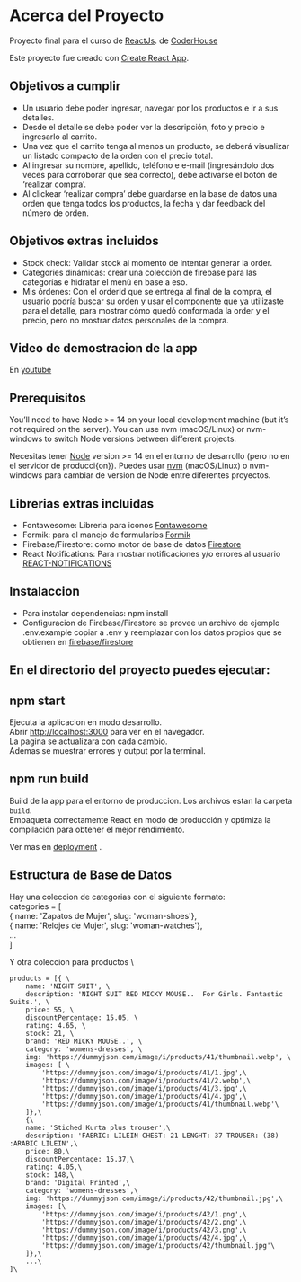 # Acerca del Proyecto

Proyecto final para el curso de [ReactJs](https://reactjs.org/). de [CoderHouse](https://www.coderhouse.es/online/reactjs)

Este proyecto fue creado con [Create React App](https://github.com/facebook/create-react-app).

## Objetivos a cumplir

- Un usuario debe poder ingresar, navegar por los productos e ir a sus detalles.
- Desde el detalle se debe poder ver la descripción, foto y precio e ingresarlo al
carrito.
- Una vez que el carrito tenga al menos un producto, se deberá visualizar un
listado compacto de la orden con el precio total.
- Al ingresar su nombre, apellido, teléfono e e-mail (ingresándolo dos veces para
corroborar que sea correcto), debe activarse el botón de ‘realizar compra’.
- Al clickear ‘realizar compra’ debe guardarse en la base de datos una orden que
tenga todos los productos, la fecha y dar feedback del número de orden.

## Objetivos extras incluidos

- Stock check: Validar stock al momento de intentar generar la order.
- Categories dinámicas: crear una colección de firebase para las categorías e
hidratar el menú en base a eso.
- Mis órdenes: Con el orderId que se entrega al final de la compra, el usuario
podría buscar su orden y usar el componente que ya utilizaste para el detalle,
para mostrar cómo quedó conformada la order y el precio, pero no mostrar
datos personales de la compra.

## Video de demostracion de la app
En [youtube](https://www.youtube.com/watch?v=9RGtJLMpeFw)
## Prerequisitos
You’ll need to have Node >= 14 on your local development machine (but it’s not required on the server). You can use nvm (macOS/Linux) or nvm-windows to switch Node versions between different projects.

Necesitas tener [Node](https://nodejs.org/en/) version >= 14 en el entorno de desarrollo (pero no en el servidor de producci{on}). Puedes usar [nvm](https://github.com/nvm-sh/nvm#intro) (macOS/Linux) o nvm-windows para cambiar de version de Node entre diferentes proyectos.

## Librerias extras incluidas

- Fontawesome: Libreria para iconos [Fontawesome](https://fontawesome.com/v5/docs/web/use-with/react)
- Formik: para el manejo de formularios [Formik](https://formik.org/)
- Firebase/Firestore: como motor de base de datos [Firestore](https://firebase.google.com/docs/firestore)
- React Notifications: Para mostrar notificaciones y/o errores al usuario [REACT-NOTIFICATIONS](https://teodosii.github.io/react-notifications-component/)

## Instalaccion

- Para instalar dependencias: npm install
- Configuracion de Firebase/Firestore se provee un archivo de ejemplo .env.example copiar a .env y reemplazar con los datos propios que se obtienen en [firebase/firestore](https://console.firebase.google.com/)

## En el directorio del proyecto puedes ejecutar:

## npm start

Ejecuta la aplicacion en modo desarrollo.\
Abrir [http://localhost:3000](http://localhost:3000) para ver en el navegador. \
La pagina se actualizara con cada cambio.\
Ademas se muestrar errores y output por la terminal.

## npm run build

Build de la app para el entorno de produccion. Los archivos estan la carpeta `build`.\
Empaqueta correctamente React en modo de producción y optimiza la compilación para obtener el mejor rendimiento.

Ver mas en [deployment](https://facebook.github.io/create-react-app/docs/deployment) .

## Estructura de Base de Datos
Hay una coleccion de categorias con el siguiente formato: \
    categories = [\
        { name: 'Zapatos de Mujer', slug: 'woman-shoes'},\
        { name: 'Relojes de Mujer', slug: 'woman-watches'},\
        ...\
    ]

Y otra coleccion para productos \

    products = [{ \
        name: 'NIGHT SUIT', \
        description: 'NIGHT SUIT RED MICKY MOUSE..  For Girls. Fantastic Suits.', \
        price: 55, \
        discountPercentage: 15.05, \
        rating: 4.65, \
        stock: 21, \
        brand: 'RED MICKY MOUSE..', \
        category: 'womens-dresses', \
        img: 'https://dummyjson.com/image/i/products/41/thumbnail.webp', \
        images: [ \
            'https://dummyjson.com/image/i/products/41/1.jpg',\
            'https://dummyjson.com/image/i/products/41/2.webp',\
            'https://dummyjson.com/image/i/products/41/3.jpg',\
            'https://dummyjson.com/image/i/products/41/4.jpg',\
            'https://dummyjson.com/image/i/products/41/thumbnail.webp'\
        ]},\
        {\
        name: 'Stiched Kurta plus trouser',\
        description: 'FABRIC: LILEIN CHEST: 21 LENGHT: 37 TROUSER: (38) :ARABIC LILEIN',\
        price: 80,\
        discountPercentage: 15.37,\
        rating: 4.05,\
        stock: 148,\
        brand: 'Digital Printed',\
        category: 'womens-dresses',\
        img: 'https://dummyjson.com/image/i/products/42/thumbnail.jpg',\
        images: [\
            'https://dummyjson.com/image/i/products/42/1.png',\
            'https://dummyjson.com/image/i/products/42/2.png',\
            'https://dummyjson.com/image/i/products/42/3.png',\
            'https://dummyjson.com/image/i/products/42/4.jpg',\
            'https://dummyjson.com/image/i/products/42/thumbnail.jpg'\
        ]},\
        ...\
    ]\
